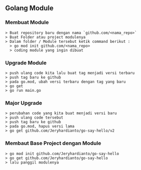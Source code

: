 ## Golang Module

### Membuat Module
```
> Buat repository baru dengan nama `github.com/<nama_repo>`
> Buat Folder atau project modulenya
> Dalam folder / Module tersebut ketik command berikut :
  > go mod init github.com/<nama_repo>
  > coding module yang ingin dibuat
```

### Upgrade Module
```
> push ulang code kita lalu buat tag menjadi versi terbaru
> push tag baru ke github
> pada go.mod, ubah versi terbaru dengan tag yang baru
> go get
> go run main.go
```

### Major Upgrade 
```
> perubahan code yang kita buat menjadi versi baru
> push ulang code tersebut
> push tag baru ke github
> pada go.mod, hapus versi lama
> go get github.com/Jeryhardianto/go-say-hello/v2
```

### Membaut Base Project dengan Module
```
> go mod init github.com/Jeryhardianto/go-say-hello
> go get github.com/Jeryhardianto/go-say-hello
> lalu panggil modulenya

``` 